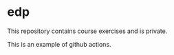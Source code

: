 # edp

This repository contains course exercises and is private.

This is an example of github actions.